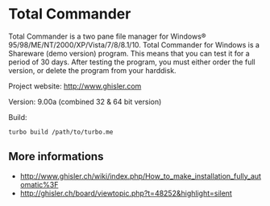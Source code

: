# Total Commander
Total Commander is a two pane file manager for Windows® 95/98/ME/NT/2000/XP/Vista/7/8/8.1/10. Total Commander for Windows is a Shareware (demo version) program. This means that you can test it for a period of 30 days. After testing the program, you must either order the full version, or delete the program from your harddisk.

Project website: http://www.ghisler.com

Version: 9.00a (combined 32 & 64 bit version)

Build:

```
turbo build /path/to/turbo.me
```

## More informations
- http://www.ghisler.ch/wiki/index.php/How_to_make_installation_fully_automatic%3F
- http://ghisler.ch/board/viewtopic.php?t=48252&highlight=silent